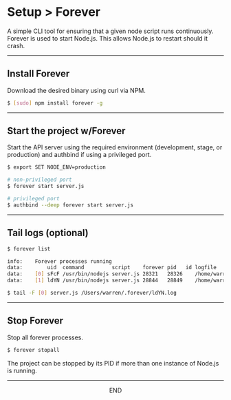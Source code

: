 <div class="page-header">
  <h1  id="page-title">Setup > Forever</h1>
</div>

A simple CLI tool for ensuring that a given node script runs continuously.
Forever is used to start Node.js. This allows Node.js to restart
should it crash.



___
## Install Forever
Download the desired binary using curl via NPM.

```bash
$ [sudo] npm install forever -g
```

___
## Start the project w/Forever
Start the API server using the required environment (development, stage, or production) and authbind
if using a privileged port.
```bash
$ export SET NODE_ENV=production

# non-privileged port
$ forever start server.js

# privileged port
$ authbind --deep forever start server.js
```

___
## Tail logs (optional)
```bash
$ forever list

info:    Forever processes running
data:        uid  command         script    forever pid   id logfile                        uptime      
data:    [0] sFcF /usr/bin/nodejs server.js 28321   28326    /home/warren/.forever/sFcF.log STOPPED     
data:    [1] ldYN /usr/bin/nodejs server.js 28844   28849    /home/warren/.forever/ldYN.log 0:0:0:5.465

$ tail -F [0] server.js /Users/warren/.forever/ldYN.log
```

___
## Stop Forever
Stop all forever processes.
```bash
$ forever stopall
```

The project can be stopped by its PID if more than one instance of Node.js is running.







___
<div style="margin:0 auto;text-align:center;">END</div>

